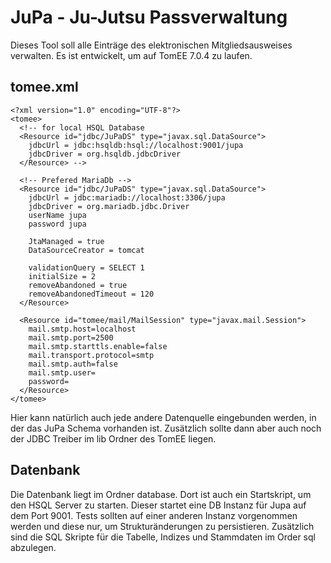 # JuPa - Ju-Jutsu Passverwaltung
Dieses Tool soll alle Einträge des elektronischen Mitgliedsausweises verwalten. Es ist entwickelt, um auf TomEE 7.0.4 zu laufen.

## tomee.xml
```
<?xml version="1.0" encoding="UTF-8"?>
<tomee>
  <!-- for local HSQL Database
  <Resource id="jdbc/JuPaDS" type="javax.sql.DataSource">
    jdbcUrl = jdbc:hsqldb:hsql://localhost:9001/jupa
    jdbcDriver = org.hsqldb.jdbcDriver
  </Resource> -->

  <!-- Prefered MariaDb -->
  <Resource id="jdbc/JuPaDS" type="javax.sql.DataSource">
    jdbcUrl = jdbc:mariadb://localhost:3306/jupa
    jdbcDriver = org.mariadb.jdbc.Driver
    userName jupa
    password jupa

    JtaManaged = true
    DataSourceCreator = tomcat

    validationQuery = SELECT 1
    initialSize = 2
    removeAbandoned = true
    removeAbandonedTimeout = 120
  </Resource>

  <Resource id="tomee/mail/MailSession" type="javax.mail.Session">
    mail.smtp.host=localhost
    mail.smtp.port=2500
    mail.smtp.starttls.enable=false
    mail.transport.protocol=smtp
    mail.smtp.auth=false
    mail.smtp.user=
    password=
  </Resource>
</tomee>
```
Hier kann natürlich auch jede andere Datenquelle eingebunden werden, in der das JuPa Schema vorhanden ist. Zusätzlich sollte dann aber auch noch der JDBC Treiber im lib Ordner des TomEE liegen.

## Datenbank
Die Datenbank liegt im Ordner database. Dort ist auch ein Startskript, um den HSQL Server zu starten. Dieser startet eine DB Instanz für Jupa auf dem Port 9001. Tests sollten auf einer anderen Instanz vorgenommen werden und diese nur, um Strukturänderungen zu persistieren. Zusätzlich sind die SQL Skripte für die Tabelle, Indizes und Stammdaten im Order sql abzulegen.
